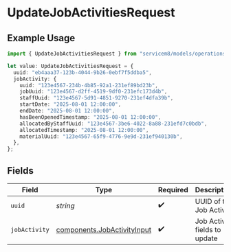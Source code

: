 # UpdateJobActivitiesRequest

## Example Usage

```typescript
import { UpdateJobActivitiesRequest } from "servicem8/models/operations";

let value: UpdateJobActivitiesRequest = {
  uuid: "eb4aaa37-123b-4044-9b26-0ebf7f5ddba5",
  jobActivity: {
    uuid: "123e4567-234b-4b85-92a1-231ef89bd23b",
    jobUuid: "123e4567-d2ff-4519-9df0-231efc173d4b",
    staffUuid: "123e4567-5d91-4851-9270-231ef4dfa39b",
    startDate: "2025-08-01 12:00:00",
    endDate: "2025-08-01 12:00:00",
    hasBeenOpenedTimestamp: "2025-08-01 12:00:00",
    allocatedByStaffUuid: "123e4567-3be6-4022-8a88-231efd7c0bdb",
    allocatedTimestamp: "2025-08-01 12:00:00",
    materialUuid: "123e4567-65f9-4776-9e9d-231ef940130b",
  },
};
```

## Fields

| Field                                                                      | Type                                                                       | Required                                                                   | Description                                                                |
| -------------------------------------------------------------------------- | -------------------------------------------------------------------------- | -------------------------------------------------------------------------- | -------------------------------------------------------------------------- |
| `uuid`                                                                     | *string*                                                                   | :heavy_check_mark:                                                         | UUID of the Job Activity                                                   |
| `jobActivity`                                                              | [components.JobActivityInput](../../models/components/jobactivityinput.md) | :heavy_check_mark:                                                         | Job Activity fields to update                                              |